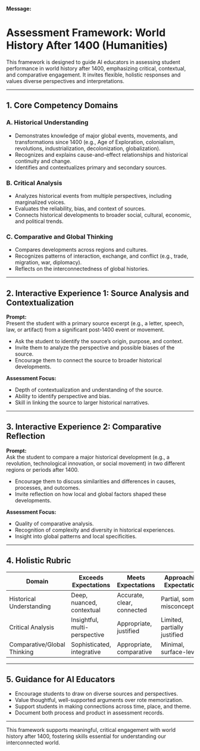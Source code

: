 **Message:**

# Assessment Framework: World History After 1400 (Humanities)

This framework is designed to guide AI educators in assessing student performance in world history after 1400, emphasizing critical, contextual, and comparative engagement. It invites flexible, holistic responses and values diverse perspectives and interpretations.

---

## 1. Core Competency Domains

### A. Historical Understanding
- Demonstrates knowledge of major global events, movements, and transformations since 1400 (e.g., Age of Exploration, colonialism, revolutions, industrialization, decolonization, globalization).
- Recognizes and explains cause-and-effect relationships and historical continuity and change.
- Identifies and contextualizes primary and secondary sources.

### B. Critical Analysis
- Analyzes historical events from multiple perspectives, including marginalized voices.
- Evaluates the reliability, bias, and context of sources.
- Connects historical developments to broader social, cultural, economic, and political trends.

### C. Comparative and Global Thinking
- Compares developments across regions and cultures.
- Recognizes patterns of interaction, exchange, and conflict (e.g., trade, migration, war, diplomacy).
- Reflects on the interconnectedness of global histories.

---

## 2. Interactive Experience 1: Source Analysis and Contextualization

**Prompt:**  
Present the student with a primary source excerpt (e.g., a letter, speech, law, or artifact) from a significant post-1400 event or movement.  
- Ask the student to identify the source’s origin, purpose, and context.
- Invite them to analyze the perspective and possible biases of the source.
- Encourage them to connect the source to broader historical developments.

**Assessment Focus:**  
- Depth of contextualization and understanding of the source.
- Ability to identify perspective and bias.
- Skill in linking the source to larger historical narratives.

---

## 3. Interactive Experience 2: Comparative Reflection

**Prompt:**  
Ask the student to compare a major historical development (e.g., a revolution, technological innovation, or social movement) in two different regions or periods after 1400.  
- Encourage them to discuss similarities and differences in causes, processes, and outcomes.
- Invite reflection on how local and global factors shaped these developments.

**Assessment Focus:**  
- Quality of comparative analysis.
- Recognition of complexity and diversity in historical experiences.
- Insight into global patterns and local specificities.

---

## 4. Holistic Rubric

| Domain                  | Exceeds Expectations         | Meets Expectations           | Approaching Expectations    | Needs Support              |
|-------------------------|-----------------------------|------------------------------|-----------------------------|----------------------------|
| Historical Understanding| Deep, nuanced, contextual   | Accurate, clear, connected   | Partial, some misconceptions| Fragmented, unclear        |
| Critical Analysis       | Insightful, multi-perspective| Appropriate, justified       | Limited, partially justified| Rigid, unjustified         |
| Comparative/Global Thinking| Sophisticated, integrative| Appropriate, comparative     | Minimal, surface-level      | Absent, isolated           |

---

## 5. Guidance for AI Educators

- Encourage students to draw on diverse sources and perspectives.
- Value thoughtful, well-supported arguments over rote memorization.
- Support students in making connections across time, place, and theme.
- Document both process and product in assessment records.

---

This framework supports meaningful, critical engagement with world history after 1400, fostering skills essential for understanding our interconnected world.